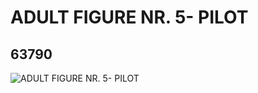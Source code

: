# ADULT FIGURE NR. 5- PILOT
## 63790
![ADULT FIGURE NR. 5- PILOT](https://lc-www-live-s.legocdn.com/media/bricks/5/2/4530582.jpg)
